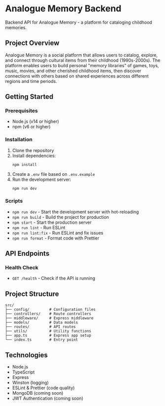 # Analogue Memory Backend

Backend API for Analogue Memory - a platform for cataloging childhood memories.

## Project Overview

Analogue Memory is a social platform that allows users to catalog, explore, and connect through cultural items from their childhood (1990s-2000s). The platform enables users to build personal "memory libraries" of games, toys, music, movies, and other cherished childhood items, then discover connections with others based on shared experiences across different regions and time periods.

## Getting Started

### Prerequisites

- Node.js (v14 or higher)
- npm (v6 or higher)

### Installation

1. Clone the repository
2. Install dependencies:
   ```bash
   npm install
   ```
3. Create a `.env` file based on `.env.example`
4. Run the development server:
   ```bash
   npm run dev
   ```

### Scripts

- `npm run dev` - Start the development server with hot-reloading
- `npm run build` - Build the project for production
- `npm start` - Start the production server
- `npm run lint` - Run ESLint
- `npm run lint:fix` - Run ESLint and fix issues
- `npm run format` - Format code with Prettier

## API Endpoints

### Health Check

- `GET /health` - Check if the API is running

## Project Structure

```
src/
├── config/         # Configuration files
├── controllers/    # Route controllers
├── middleware/     # Express middleware
├── models/         # Data models
├── routes/         # API routes
├── utils/          # Utility functions
├── app.ts          # Express app setup
└── index.ts        # Entry point
```

## Technologies

- Node.js
- TypeScript
- Express
- Winston (logging)
- ESLint & Prettier (code quality)
- MongoDB (coming soon)
- JWT Authentication (coming soon) 
